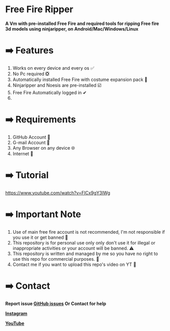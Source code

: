 # Free Fire Ripper
**A Vm with pre-installed Free Fire and required tools for ripping Free fire 3d models using ninjaripper, on Android/Mac/Windows/Linux**

# ➡️ Features
1. Works on every device and every os ✅
2. No Pc required ❎
3. Automatically installed Free Fire with costume expansion pack 🤩
4. Ninjaripper and Noesis are pre-installed ☑️
5. Free Fire Automatically logged in ✔
6. 
# ➡️ Requirements 
1. GitHub Account 🔑
2. G-mail Account 📧
3. Any Browser on any device 🌐
4. Internet 🛜

# ➡️ Tutorial
https://www.youtube.com/watch?v=FlCx9gY3lWg

# ➡️ Important Note
1. Use of main free fire account is not recommended, I'm not responsible if you use it or get banned 🚫 
1. This repository is for personal use only only don't use it for illegal or inappropriate activities or your account will be banned. ⚠️
2. This repository is written and managed by me so you have no right to use this repo for commercial purposes. 👿
3. Contact me if you want to upload this repo's video on YT 📮

# ➡️ Contact

**Report issue [GitHub issues](https://github.com/inderxkang/Mixamo/issues)
Or Contact for help**

**[Instagram](https://www.instagram.com/inderx_kang)**

**[YouTube](https://youtube.com/@GW_KANG)**


